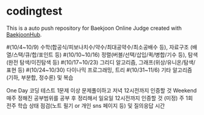 # codingtest
This is a auto push repository for Baekjoon Online Judge created with [BaekjoonHub](https://github.com/BaekjoonHub/BaekjoonHub).

#(10/4~10/9) 수학(합공식/피보나치수/약수/최대공약수/최소공배수 등), 자료구조 (배열/스택/큐/합/포인트 등)
#(10/10~10/16) 정렬(버블/선택/삽입/퀵/병합/기수 등), 탐색(완전 탐색/이진탐색 등)
#(10/17~10/23) 그리디 알고리즘, 그래프(위상/유니온/탐색/표현 등)
#(10/24~10/30) 다이나믹 프로그래밍, 트리
#(10/31~11/6) 기타 알고리즘 (기하, 부분합, 정수론) 및 복습


One Day
코딩 테스트 1문제 이상 문제풀이하고 저녁 12시전까지 인증할 것
Weekend
매주 정해진 공부범위를 공부 후 정리해서 일요일 12시전까지 인증할 것
(미정) 주 1회 전주 학습 상태 점검(노트 필기 or 개인 sns 페이지 등) 및 질의응답 시간
